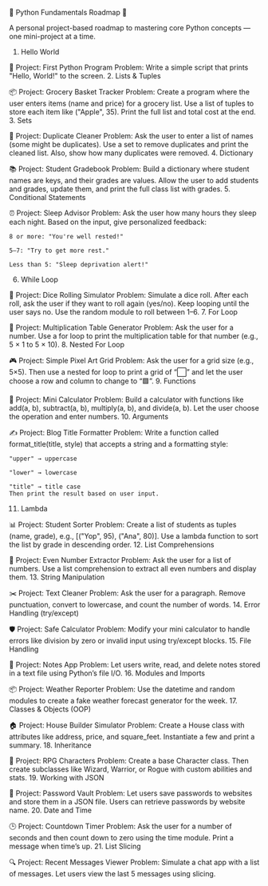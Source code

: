 🐍 Python Fundamentals Roadmap 🚀

A personal project-based roadmap to mastering core Python concepts — one mini-project at a time.
1. Hello World

👋 Project: First Python Program
Problem: Write a simple script that prints "Hello, World!" to the screen.
2. Lists & Tuples

📦 Project: Grocery Basket Tracker
Problem: Create a program where the user enters items (name and price) for a grocery list. Use a list of tuples to store each item like ("Apple", 35). Print the full list and total cost at the end.
3. Sets

🧼 Project: Duplicate Cleaner
Problem: Ask the user to enter a list of names (some might be duplicates). Use a set to remove duplicates and print the cleaned list. Also, show how many duplicates were removed.
4. Dictionary

📚 Project: Student Gradebook
Problem: Build a dictionary where student names are keys, and their grades are values. Allow the user to add students and grades, update them, and print the full class list with grades.
5. Conditional Statements

⏰ Project: Sleep Advisor
Problem: Ask the user how many hours they sleep each night. Based on the input, give personalized feedback:

    8 or more: "You're well rested!"

    5–7: "Try to get more rest."

    Less than 5: "Sleep deprivation alert!"

6. While Loop

🎲 Project: Dice Rolling Simulator
Problem: Simulate a dice roll. After each roll, ask the user if they want to roll again (yes/no). Keep looping until the user says no. Use the random module to roll between 1–6.
7. For Loop

🔢 Project: Multiplication Table Generator
Problem: Ask the user for a number. Use a for loop to print the multiplication table for that number (e.g., 5 × 1 to 5 × 10).
8. Nested For Loop

🎮 Project: Simple Pixel Art Grid
Problem: Ask the user for a grid size (e.g., 5×5). Then use a nested for loop to print a grid of “⬜” and let the user choose a row and column to change to “🟩”.
9. Functions

🧮 Project: Mini Calculator
Problem: Build a calculator with functions like add(a, b), subtract(a, b), multiply(a, b), and divide(a, b). Let the user choose the operation and enter numbers.
10. Arguments

✍️ Project: Blog Title Formatter
Problem: Write a function called format_title(title, style) that accepts a string and a formatting style:

    "upper" → uppercase

    "lower" → lowercase

    "title" → title case
    Then print the result based on user input.

11. Lambda

📊 Project: Student Sorter
Problem: Create a list of students as tuples (name, grade), e.g., [("Yop", 95), ("Ana", 80)]. Use a lambda function to sort the list by grade in descending order.
12. List Comprehensions

🧠 Project: Even Number Extractor
Problem: Ask the user for a list of numbers. Use a list comprehension to extract all even numbers and display them.
13. String Manipulation

✂️ Project: Text Cleaner
Problem: Ask the user for a paragraph. Remove punctuation, convert to lowercase, and count the number of words.
14. Error Handling (try/except)

🛡️ Project: Safe Calculator
Problem: Modify your mini calculator to handle errors like division by zero or invalid input using try/except blocks.
15. File Handling

📁 Project: Notes App
Problem: Let users write, read, and delete notes stored in a text file using Python’s file I/O.
16. Modules and Imports

📦 Project: Weather Reporter
Problem: Use the datetime and random modules to create a fake weather forecast generator for the week.
17. Classes & Objects (OOP)

🏠 Project: House Builder Simulator
Problem: Create a House class with attributes like address, price, and square_feet. Instantiate a few and print a summary.
18. Inheritance

🧬 Project: RPG Characters
Problem: Create a base Character class. Then create subclasses like Wizard, Warrior, or Rogue with custom abilities and stats.
19. Working with JSON

🔐 Project: Password Vault
Problem: Let users save passwords to websites and store them in a JSON file. Users can retrieve passwords by website name.
20. Date and Time

🕒 Project: Countdown Timer
Problem: Ask the user for a number of seconds and then count down to zero using the time module. Print a message when time’s up.
21. List Slicing

🔍 Project: Recent Messages Viewer
Problem: Simulate a chat app with a list of messages. Let users view the last 5 messages using slicing.
